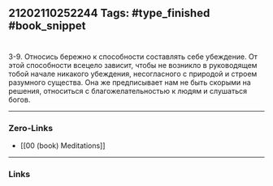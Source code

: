 21202110252244
Tags: #type_finished #book_snippet 
---
# 

 3-9. Относись бережно к способности составлять себе убеждение. От этой способности всецело зависит, чтобы не возникло в руководящем тобой начале никакого убеждения, несогласного с природой и строем разумного существа. Она же предписывает нам не быть скорыми на решения, относиться с благожелательностью к людям и слушаться богов. 

---
### Zero-Links
 - [[00 (book) Meditations]]
---
### Links
